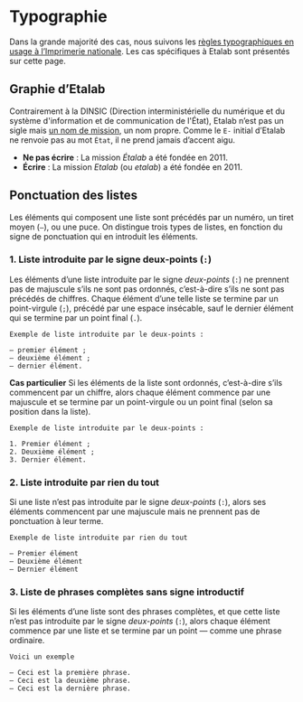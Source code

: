 # Typographie

Dans la grande majorité des cas, nous suivons les [règles typographiques en usage à l’Imprimerie nationale](https://catalogue.bnf.fr/ark:/12148/cb38887921n.public). Les cas spécifiques à Etalab sont présentés sur cette page.

## Graphie d’Etalab

Contrairement à la DINSIC (Direction interministérielle du numérique et du système d'information et de communication de l'État), Etalab n’est pas un sigle mais [un nom de mission](https://www.legifrance.gouv.fr/affichTexte.do?cidTexte=JORFTEXT000023619063&categorieLien=id), un nom propre. Comme le `E-` initial d’Etalab ne renvoie pas au mot `État`, il ne prend jamais d’accent aigu.

- **Ne pas écrire** : La mission _Étalab_ a été fondée en 2011.
- **Écrire** : La mission _Etalab_ (ou _etalab_) a été fondée en 2011.

## Ponctuation des listes

Les éléments qui composent une liste sont précédés par un numéro, un tiret moyen (`–`), ou une puce. On distingue trois types de listes, en fonction du signe de ponctuation qui en introduit les éléments.

### 1. Liste introduite par le signe deux-points (`:`)

Les éléments d’une liste introduite par le signe _deux-points_ (`:`) ne prennent pas de majuscule s’ils ne sont pas ordonnés, c’est-à-dire s’ils ne sont pas précédés de chiffres. Chaque élément d’une telle liste se termine par un point-virgule (`;`), précédé par une espace insécable, sauf le dernier élément qui se termine par un point final (`.`).

```
Exemple de liste introduite par le deux-points :

– premier élément ;
– deuxième élément ;
– dernier élément.
```

**Cas particulier**
Si les éléments de la liste sont ordonnés, c’est-à-dire s’ils commencent par un chiffre, alors chaque élément commence par une majuscule et se termine par un point-virgule ou un point final (selon sa position dans la liste).

```
Exemple de liste introduite par le deux-points :

1. Premier élément ;
2. Deuxième élément ;
3. Dernier élément.
```

### 2. Liste introduite par rien du tout

Si une liste n’est pas introduite par le signe _deux-points_ (`:`), alors ses éléments commencent par une majuscule mais ne prennent pas de ponctuation à leur terme.

```
Exemple de liste introduite par rien du tout

– Premier élément
– Deuxième élément
– Dernier élément
```

### 3. Liste de phrases complètes sans signe introductif

Si les éléments d’une liste sont des phrases complètes, et que cette liste n’est pas introduite par le signe _deux-points_ (`:`), alors chaque élément commence par une liste et se termine par un point — comme une phrase ordinaire.

```
Voici un exemple

– Ceci est la première phrase.
– Ceci est la deuxième phrase.
– Ceci est la dernière phrase.
```
